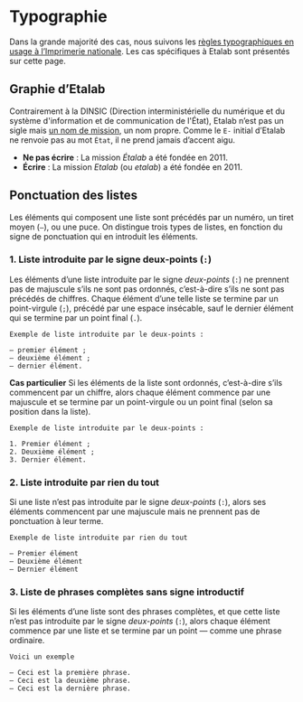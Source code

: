 # Typographie

Dans la grande majorité des cas, nous suivons les [règles typographiques en usage à l’Imprimerie nationale](https://catalogue.bnf.fr/ark:/12148/cb38887921n.public). Les cas spécifiques à Etalab sont présentés sur cette page.

## Graphie d’Etalab

Contrairement à la DINSIC (Direction interministérielle du numérique et du système d'information et de communication de l'État), Etalab n’est pas un sigle mais [un nom de mission](https://www.legifrance.gouv.fr/affichTexte.do?cidTexte=JORFTEXT000023619063&categorieLien=id), un nom propre. Comme le `E-` initial d’Etalab ne renvoie pas au mot `État`, il ne prend jamais d’accent aigu.

- **Ne pas écrire** : La mission _Étalab_ a été fondée en 2011.
- **Écrire** : La mission _Etalab_ (ou _etalab_) a été fondée en 2011.

## Ponctuation des listes

Les éléments qui composent une liste sont précédés par un numéro, un tiret moyen (`–`), ou une puce. On distingue trois types de listes, en fonction du signe de ponctuation qui en introduit les éléments.

### 1. Liste introduite par le signe deux-points (`:`)

Les éléments d’une liste introduite par le signe _deux-points_ (`:`) ne prennent pas de majuscule s’ils ne sont pas ordonnés, c’est-à-dire s’ils ne sont pas précédés de chiffres. Chaque élément d’une telle liste se termine par un point-virgule (`;`), précédé par une espace insécable, sauf le dernier élément qui se termine par un point final (`.`).

```
Exemple de liste introduite par le deux-points :

– premier élément ;
– deuxième élément ;
– dernier élément.
```

**Cas particulier**
Si les éléments de la liste sont ordonnés, c’est-à-dire s’ils commencent par un chiffre, alors chaque élément commence par une majuscule et se termine par un point-virgule ou un point final (selon sa position dans la liste).

```
Exemple de liste introduite par le deux-points :

1. Premier élément ;
2. Deuxième élément ;
3. Dernier élément.
```

### 2. Liste introduite par rien du tout

Si une liste n’est pas introduite par le signe _deux-points_ (`:`), alors ses éléments commencent par une majuscule mais ne prennent pas de ponctuation à leur terme.

```
Exemple de liste introduite par rien du tout

– Premier élément
– Deuxième élément
– Dernier élément
```

### 3. Liste de phrases complètes sans signe introductif

Si les éléments d’une liste sont des phrases complètes, et que cette liste n’est pas introduite par le signe _deux-points_ (`:`), alors chaque élément commence par une liste et se termine par un point — comme une phrase ordinaire.

```
Voici un exemple

– Ceci est la première phrase.
– Ceci est la deuxième phrase.
– Ceci est la dernière phrase.
```
